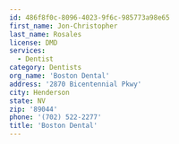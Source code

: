 ```yaml
---
id: 486f8f0c-8096-4023-9f6c-985773a98e65
first_name: Jon-Christopher
last_name: Rosales
license: DMD
services:
  - Dentist
category: Dentists
org_name: 'Boston Dental'
address: '2870 Bicentennial Pkwy'
city: Henderson
state: NV
zip: '89044'
phone: '(702) 522-2277'
title: 'Boston Dental'
---
```

